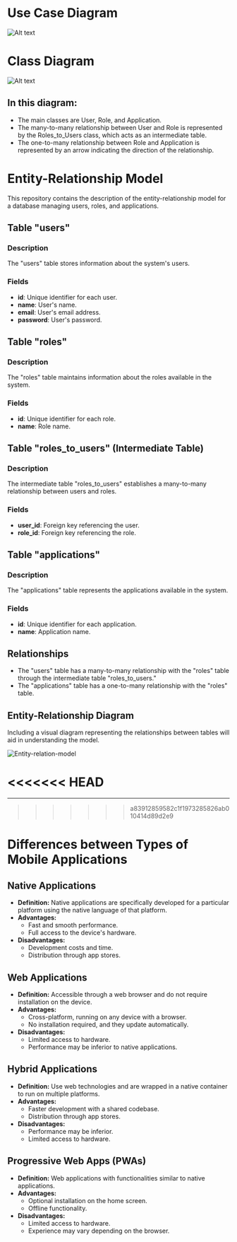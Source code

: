 # Use Case Diagram

![Alt text](readme-imgs/UseCaseDiagramCentralUniformes.jpg)

# Class Diagram
![Alt text](readme-imgs/class-diagram.png)

## In this diagram:

- The main classes are User, Role, and Application.
- The many-to-many relationship between User and Role is represented by the Roles_to_Users class, which acts as an intermediate table.
- The one-to-many relationship between Role and Application is represented by an arrow indicating the direction of the relationship.

# Entity-Relationship Model

This repository contains the description of the entity-relationship model for a database managing users, roles, and applications.

## Table "users"

### Description
The "users" table stores information about the system's users.

### Fields
- **id**: Unique identifier for each user.
- **name**: User's name.
- **email**: User's email address.
- **password**: User's password.

## Table "roles"

### Description
The "roles" table maintains information about the roles available in the system.

### Fields
- **id**: Unique identifier for each role.
- **name**: Role name.

## Table "roles_to_users" (Intermediate Table)

### Description
The intermediate table "roles_to_users" establishes a many-to-many relationship between users and roles.

### Fields
- **user_id**: Foreign key referencing the user.
- **role_id**: Foreign key referencing the role.

## Table "applications"

### Description
The "applications" table represents the applications available in the system.

### Fields
- **id**: Unique identifier for each application.
- **name**: Application name.

## Relationships

- The "users" table has a many-to-many relationship with the "roles" table through the intermediate table "roles_to_users."
- The "applications" table has a one-to-many relationship with the "roles" table.

## Entity-Relationship Diagram
Including a visual diagram representing the relationships between tables will aid in understanding the model.

![Entity-relation-model](readme-imgs/entidad-relacion.png)

<<<<<<< HEAD
=======
---

>>>>>>> a83912859582c1f1973285826ab010414d89d2e9
# Differences between Types of Mobile Applications

## Native Applications

- **Definition:** Native applications are specifically developed for a particular platform using the native language of that platform.
- **Advantages:**
  - Fast and smooth performance.
  - Full access to the device's hardware.
- **Disadvantages:**
  - Development costs and time.
  - Distribution through app stores.

## Web Applications

- **Definition:** Accessible through a web browser and do not require installation on the device.
- **Advantages:**
  - Cross-platform, running on any device with a browser.
  - No installation required, and they update automatically.
- **Disadvantages:**
  - Limited access to hardware.
  - Performance may be inferior to native applications.

## Hybrid Applications

- **Definition:** Use web technologies and are wrapped in a native container to run on multiple platforms.
- **Advantages:**
  - Faster development with a shared codebase.
  - Distribution through app stores.
- **Disadvantages:**
  - Performance may be inferior.
  - Limited access to hardware.

## Progressive Web Apps (PWAs)

- **Definition:** Web applications with functionalities similar to native applications.
- **Advantages:**
  - Optional installation on the home screen.
  - Offline functionality.
- **Disadvantages:**
  - Limited access to hardware.
  - Experience may vary depending on the browser.

